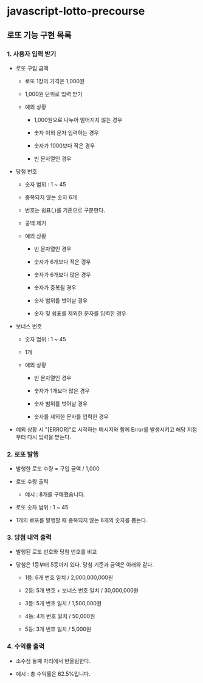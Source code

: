 # javascript-lotto-precourse

## 로또 기능 구현 목록

### 1. 사용자 입력 받기

- 로또 구입 금액

  - 로또 1장의 가격은 1,000원

  - 1,000원 단위로 입력 받기

  - 예외 상황

    - 1,000원으로 나누어 떨어지지 않는 경우

    - 숫자 이외 문자 입력하는 경우

    - 숫자가 1000보다 작은 경우

    - 빈 문자열인 경우

- 당첨 번호

  - 숫자 범위 : 1 ~ 45

  - 중복되지 않는 숫자 6개

  - 번호는 쉼표(,)를 기준으로 구분한다.

  - 공백 제거

  - 예외 상황

    - 빈 문자열인 경우

    - 숫자가 6개보다 적은 경우

    - 숫자가 6개보다 많은 경우

    - 숫자가 중복될 경우

    - 숫자 범위를 벗어날 경우

    - 숫자 및 쉼표를 제외한 문자를 입력한 경우

- 보너스 번호

  - 숫자 범위 : 1 ~ 45

  - 1개

  - 예외 상황

    - 빈 문자열인 경우

    - 숫자가 1개보다 많은 경우

    - 숫자 범위를 벗어날 경우

    - 숫자를 제외한 문자를 입력한 경우

- 예외 상황 시 "[ERROR]"로 시작하는 메시지와 함께 Error를 발생시키고 해당 지점부터 다시 입력을 받는다.

### 2. 로또 발행

- 발행한 로또 수량 = 구입 금액 / 1,000

- 로또 수량 출력

  - 예시 : 8개를 구매했습니다.

- 로또 숫자 범위 : 1 ~ 45

- 1개의 로또를 발행할 때 중복되지 않는 6개의 숫자를 뽑는다.

### 3. 당첨 내역 출력

- 발행된 로또 번호와 당첨 번호를 비교

- 당첨은 1등부터 5등까지 있다. 당첨 기준과 금액은 아래와 같다.

  - 1등: 6개 번호 일치 / 2,000,000,000원

  - 2등: 5개 번호 + 보너스 번호 일치 / 30,000,000원

  - 3등: 5개 번호 일치 / 1,500,000원

  - 4등: 4개 번호 일치 / 50,000원

  - 5등: 3개 번호 일치 / 5,000원

### 4. 수익률 출력

- 소수점 둘째 자리에서 반올림한다.

- 예시 : 총 수익률은 62.5%입니다.

